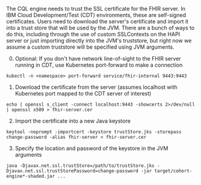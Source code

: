 The CQL engine needs to trust the SSL certificate for the FHIR server. In IBM Cloud Development/Test (CDT) environments, these are self-signed certificates. Users need to download the server's certificate and import it into a trust store that will be used by the JVM. There are a bunch of ways to do this, including through the use of custom SSLContexts on the HAPI server or just importing directly into the JVM's truststore, but right now we assume a custom truststore will be specified using JVM arguments.

0) Optional: If you don't have network line-of-sight to the FHIR server running in CDT, use Kubernetes port-forward to make a connection

`kubectl -n <namespace> port-forward service/fhir-internal 9443:9443`

1) Download the certificate from the server (assumes localhost with Kubernetes port mapped to the CDT server of interest)

`echo | openssl s_client -connect localhost:9443 -showcerts 2>/dev/null | openssl x509 > fhir-server.cer`

2) Import the certificate into a new Java keystore

`keytool -noprompt -importcert -keystore trustStore.jks -storepass change-password -alias fhir-server < fhir-server.cer`

3) Specify the location and password of the keystore in the JVM arguments

`java -Djavax.net.ssl.trustStore=/path/to/trustStore.jks -Djavax.net.ssl.trustStorePassword=change-password -jar target/cohort-engine*-shaded.jar ...`